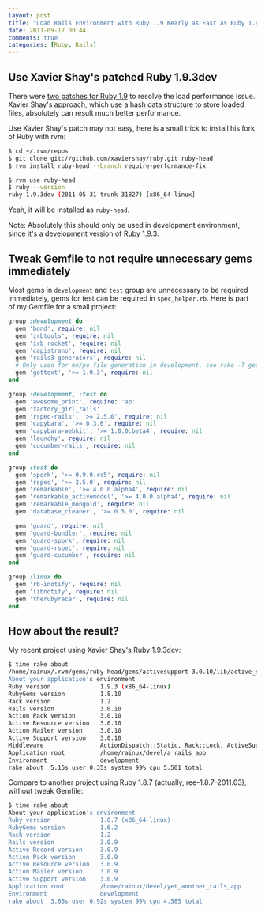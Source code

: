```yaml
---
layout: post
title: "Load Rails Environment with Ruby 1.9 Nearly as Fast as Ruby 1.8"
date: 2011-09-17 00:44
comments: true
categories: [Ruby, Rails]
---
```


## Use Xavier Shay's patched Ruby 1.9.3dev

There were [two patches for Ruby 1.9](http://www.rubyinside.com/ruby-1-9-3-faster-loading-times-require-4927.html) to resolve the load performance issue. Xavier Shay's approach, which use a hash data structure to store loaded files, absolutely can result much better performance.

Use Xavier Shay's patch may not easy, here is a small trick to install his fork of Ruby with rvm:

```bash Shell commands
$ cd ~/.rvm/repos
$ git clone git://github.com/xaviershay/ruby.git ruby-head
$ rvm install ruby-head --branch require-performance-fix

$ rvm use ruby-head
$ ruby --version
ruby 1.9.3dev (2011-05-31 trunk 31827) [x86_64-linux]
```

Yeah, it will be installed as `ruby-head`.

Note: Absolutely this should only be used in development environment, since it's a development version of Ruby 1.9.3.

## Tweak Gemfile to not require unnecessary gems immediately

Most gems in `development` and `test` group are unnecessary to be required immediately, gems for test can be required in `spec_helper.rb`. Here is part of my Gemfile for a small project:

```ruby Gemfile
group :development do
  gem 'bond', require: nil
  gem 'irbtools', require: nil
  gem 'irb_rocket', require: nil
  gem 'capistrano', require: nil
  gem 'rails3-generators', require: nil
  # Only used for mo/po file generation in development, see rake -T gettext.
  gem 'gettext', '>= 1.9.3', require: nil
end

group :development, :test do
  gem 'awesome_print', require: 'ap'
  gem 'factory_girl_rails'
  gem 'rspec-rails', '>= 2.5.0', require: nil
  gem 'capybara', '>= 0.3.6', require: nil
  gem 'capybara-webkit', '>= 1.0.0.beta4', require: nil
  gem 'launchy', require: nil
  gem 'cucumber-rails', require: nil
end

group :test do
  gem 'spork', '>= 0.9.0.rc5', require: nil
  gem 'rspec', '>= 2.5.0', require: nil
  gem 'remarkable', '>= 4.0.0.alpha4', require: nil
  gem 'remarkable_activemodel', '>= 4.0.0.alpha4', require: nil
  gem 'remarkable_mongoid', require: nil
  gem 'database_cleaner', '>= 0.5.0', require: nil

  gem 'guard', require: nil
  gem 'guard-bundler', require: nil
  gem 'guard-spork', require: nil
  gem 'guard-rspec', require: nil
  gem 'guard-cucumber', require: nil
end

group :linux do
  gem 'rb-inotify', require: nil
  gem 'libnotify', require: nil
  gem 'therubyracer', require: nil
end
```

## How about the result?

My recent project using Xavier Shay's Ruby 1.9.3dev:

```bash
$ time rake about
/home/rainux/.rvm/gems/ruby-head/gems/activesupport-3.0.10/lib/active_support/dependencies.rb:239:in `block in require': iconv will be deprecated in the future, use String#encode instead.
About your application's environment
Ruby version              1.9.3 (x86_64-linux)
RubyGems version          1.8.10
Rack version              1.2
Rails version             3.0.10
Action Pack version       3.0.10
Active Resource version   3.0.10
Action Mailer version     3.0.10
Active Support version    3.0.10
Middleware                ActionDispatch::Static, Rack::Lock, ActiveSupport::Cache::Strategy::LocalCache, Rack::Runtime, Rails::Rack::Logger, ActionDispatch::ShowExceptions, ActionDispatch::RemoteIp, Rack::Sendfile, ActionDispatch::Callbacks, ActionDispatch::Cookies, ActionDispatch::Session::CookieStore, ActionDispatch::Flash, ActionDispatch::ParamsParser, Rack::MethodOverride, ActionDispatch::Head, ActionDispatch::BestStandardsSupport, Warden::Manager, Sass::Plugin::Rack, Rack::Mongoid::Middleware::IdentityMap, Barista::Filter, Barista::Server::Proxy
Application root          /home/rainux/devel/a_rails_app
Environment               development
rake about  5.15s user 0.35s system 99% cpu 5.501 total
```

Compare to another project using Ruby 1.8.7 (actually, ree-1.8.7-2011.03), without tweak Gemfile:

```bash
$ time rake about
About your application's environment
Ruby version              1.8.7 (x86_64-linux)
RubyGems version          1.6.2
Rack version              1.2
Rails version             3.0.9
Active Record version     3.0.9
Action Pack version       3.0.9
Active Resource version   3.0.9
Action Mailer version     3.0.9
Active Support version    3.0.9
Application root          /home/rainux/devel/yet_another_rails_app
Environment               development
rake about  3.65s user 0.92s system 99% cpu 4.585 total
```
